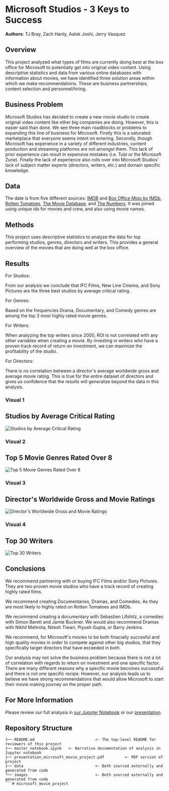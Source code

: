 # Microsoft Studios - 3 Keys to Success

**Authors**: TJ Bray,  Zach Hanly,  Aalok Joshi,  Jerry Vasquez

## Overview

This project analyzed  what types of films are currently doing best at the box office for Microsoft to potentially get into original video content. Using descriptive statistics and data from various online databases with information about movies, we have identified three solution areas within which we make recommendations. These are business partnerships, content selection and personnel/hiring. 

## Business Problem

Microsoft Studios has decided to create a new movie studio to create original video content like other big companies are doing. However, this is easier said than done. We see three main roadblocks or problems to expanding this line of business for Microsoft. Firstly this is a saturated marketplace that everyone seems intent on entering. Secondly, though Microsoft has experience in a variety of different industries, content production and streaming platforms are not amongst them. This lack of prior experience can result in expensive mistakes (i.e. Tubi or the Microsoft Zune). Finally the lack of experience also rolls over into Microsoft Studios’ lack of subject matter experts (directors, writers, etc.) and domain specific knowledge. 


## Data

The date is from five different sources: [IMDB](https://www.imdb.com/) and [Box Office Mojo by IMDb](https://www.boxofficemojo.com/), [Rotten Tomatoes](https://www.rottentomatoes.com/), [The Movie Database](https://www.themoviedb.org/?language=en-US), and [The Numbers](https://www.the-numbers.com/). It was joined using unique ids for movies and crew, and also using movie names. 


## Methods

This project uses descriptive statistics to analyze the data for top performing studios, genres, directors and writers. This provides a general overview of the movies that are doing well at the box office.  


## Results

For Studios:

From our analysis we conclude that IFC Films, New Line Cinema, and Sony Pictures are 
the three best studios by average critical rating.

For Genres:

Based on the frequencies Drama, Documentary, and Comedy genres are among the top 3 most 
highly rated movie genres. 

For Writers:

When analyzing the top writers since 2000, ROI is not correlated with any other variables 
when creating a movie. By investing in writers who have a proven track record of return on 
investment, we can maximize the profitability of the studio.

For Directors:

There is no correlation between a director's average worldwide gross and average movie rating. 
This is true for the entire dataset of directors and gives us confidence that the results will 
generalize beyond the data in this analysis. 



### Visual 1
## Studios by Average Critical Rating
![Studios by Average Critical Rating](./images/aalok_pic.png)

### Visual 2
## Top 5 Movie Genres Rated Over 8
![Top 5 Movie Genres Rated Over 8](./images/TopFiveGenres.png)

### Visual 3
## Director's Worldwide Gross and Movie Ratings
![Director's Worldwide Gross and Movie Ratings](./images/director_correlation.png)

### Visual 4
## Top 30 Writers
![Top 30 Writers](./images/top30writersROI.png)

## Conclusions
We recommend partnering with or buying IFC Films and/or Sony Pictures.
They are two proven movie studios who have a track record of creating
highly rated films.

We recommend creating Documentaries, Dramas, and Comedies. As they are
most likely to highly rated on Rotten Tomatoes and IMDb. 

We recommend creating a documentary with Sebastien Lifshitz, a comedies
with Simon Barett and Jamie Buckner. We would also recommend Dramas with
Nikhil Mehrota, Nitesh Tiwari, Piyush Gupta, or Barry Jenkins.

We recommend, for Microsoft's movies to be both finacially succesful and 
high quality movies in order to compete against other 
big studios, that they specifically target directors that have exceeded 
in both. 

Our analysis may not solve the business problem because there is not a lot
of correlation with regards to return on investment and one specific factor.
There are many different reasons why a specific movie becomes successful and
there is not one specific recipe. However, our analysis leads us to believe
we have strong recommendations that would allow Microsoft to start their
movie making journey on the proper path.

## For More Information

Please review our full analysis in [our Jupyter Notebook](./master_notebook.ipynb) or our [presentation](./presentation_microsoft_movie_project.pdf).


## Repository Structure

```
├── README.md                           <- The top-level README for reviewers of this project
├── master_notebook.ipynb   <- Narrative documentation of analysis in Jupyter notebook
├── presentation_microsoft_movie_project.pdf         <- PDF version of project 
├── data                                <- Both sourced externally and generated from code
└── images                              <- Both sourced externally and generated from code
```# microsoft_movie_project
